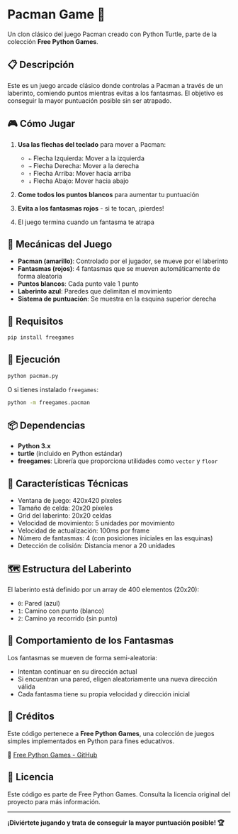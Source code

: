 # Pacman Game 👻

Un clon clásico del juego Pacman creado con Python Turtle, parte de la colección **Free Python Games**.

## 📋 Descripción

Este es un juego arcade clásico donde controlas a Pacman a través de un laberinto, comiendo puntos mientras evitas a los fantasmas. El objetivo es conseguir la mayor puntuación posible sin ser atrapado.

## 🎮 Cómo Jugar

1. **Usa las flechas del teclado** para mover a Pacman:
   - `←` Flecha Izquierda: Mover a la izquierda
   - `→` Flecha Derecha: Mover a la derecha
   - `↑` Flecha Arriba: Mover hacia arriba
   - `↓` Flecha Abajo: Mover hacia abajo

2. **Come todos los puntos blancos** para aumentar tu puntuación
3. **Evita a los fantasmas rojos** - si te tocan, ¡pierdes!
4. El juego termina cuando un fantasma te atrapa

## 🎯 Mecánicas del Juego

- **Pacman (amarillo)**: Controlado por el jugador, se mueve por el laberinto
- **Fantasmas (rojos)**: 4 fantasmas que se mueven automáticamente de forma aleatoria
- **Puntos blancos**: Cada punto vale 1 punto
- **Laberinto azul**: Paredes que delimitan el movimiento
- **Sistema de puntuación**: Se muestra en la esquina superior derecha

## 🔧 Requisitos

```bash
pip install freegames
```

## 🚀 Ejecución

```bash
python pacman.py
```

O si tienes instalado `freegames`:

```bash
python -m freegames.pacman
```

## 📦 Dependencias

- **Python 3.x**
- **turtle** (incluido en Python estándar)
- **freegames**: Librería que proporciona utilidades como `vector` y `floor`

## 🎲 Características Técnicas

- Ventana de juego: 420x420 píxeles
- Tamaño de celda: 20x20 píxeles
- Grid del laberinto: 20x20 celdas
- Velocidad de movimiento: 5 unidades por movimiento
- Velocidad de actualización: 100ms por frame
- Número de fantasmas: 4 (con posiciones iniciales en las esquinas)
- Detección de colisión: Distancia menor a 20 unidades

## 🗺️ Estructura del Laberinto

El laberinto está definido por un array de 400 elementos (20x20):
- `0`: Pared (azul)
- `1`: Camino con punto (blanco)
- `2`: Camino ya recorrido (sin punto)

## 🤖 Comportamiento de los Fantasmas

Los fantasmas se mueven de forma semi-aleatoria:
- Intentan continuar en su dirección actual
- Si encuentran una pared, eligen aleatoriamente una nueva dirección válida
- Cada fantasma tiene su propia velocidad y dirección inicial

## 📝 Créditos

Este código pertenece a **Free Python Games**, una colección de juegos simples implementados en Python para fines educativos.

🔗 [Free Python Games - GitHub](https://github.com/grantjenks/free-python-games)

## 📄 Licencia

Este código es parte de Free Python Games. Consulta la licencia original del proyecto para más información.

---

**¡Diviértete jugando y trata de conseguir la mayor puntuación posible! 🏆**
